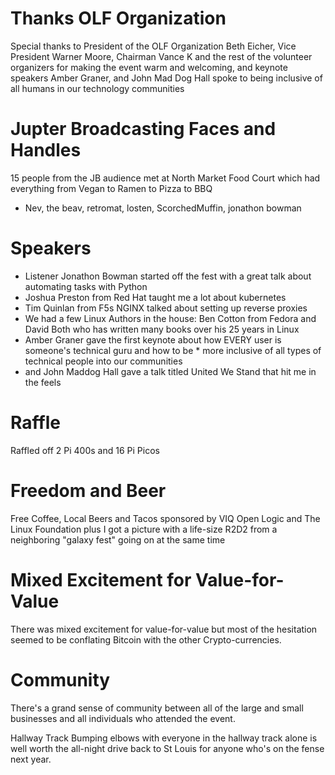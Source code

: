 # Thanks OLF Organization
Special thanks to President of the OLF Organization Beth Eicher, Vice President Warner Moore, Chairman Vance K and the rest of the volunteer organizers for making the event warm and welcoming, and keynote speakers Amber Graner, and John Mad Dog Hall spoke to being inclusive of all humans in our technology communities

# Jupter Broadcasting Faces and Handles
15 people from the JB audience met at North Market Food Court which had everything from Vegan to Ramen to Pizza to BBQ
- Nev, the beav, retromat, losten, ScorchedMuffin, jonathon bowman

# Speakers
* Listener Jonathon Bowman started off the fest with a great talk about automating tasks with Python
* Joshua Preston from Red Hat taught me a lot about kubernetes
* Tim Quinlan from F5s NGINX talked about setting up reverse proxies
* We had a few Linux Authors in the house: Ben Cotton from Fedora and David Both who has written many books over his 25 years in Linux
* Amber Graner gave the first keynote about how EVERY user is someone's technical guru and how to be * more inclusive of all types of technical people into our communities
* and John Maddog Hall gave a talk titled United We Stand that hit me in the feels

# Raffle
Raffled off 2 Pi 400s and 16 Pi Picos

# Freedom and Beer
Free Coffee, Local Beers and Tacos sponsored by VIQ Open Logic and The Linux Foundation
plus I got a picture with a life-size R2D2 from a neighboring "galaxy fest" going on at the same time

# Mixed Excitement for Value-for-Value
There was mixed excitement for value-for-value but most of the hesitation seemed to be conflating Bitcoin with the other Crypto-currencies.

# Community
There's a grand sense of community between all of the large and small businesses and all individuals who attended the event.

Hallway Track
Bumping elbows with everyone in the hallway track alone is well worth the all-night drive back to St Louis for anyone who's on the fense next year.